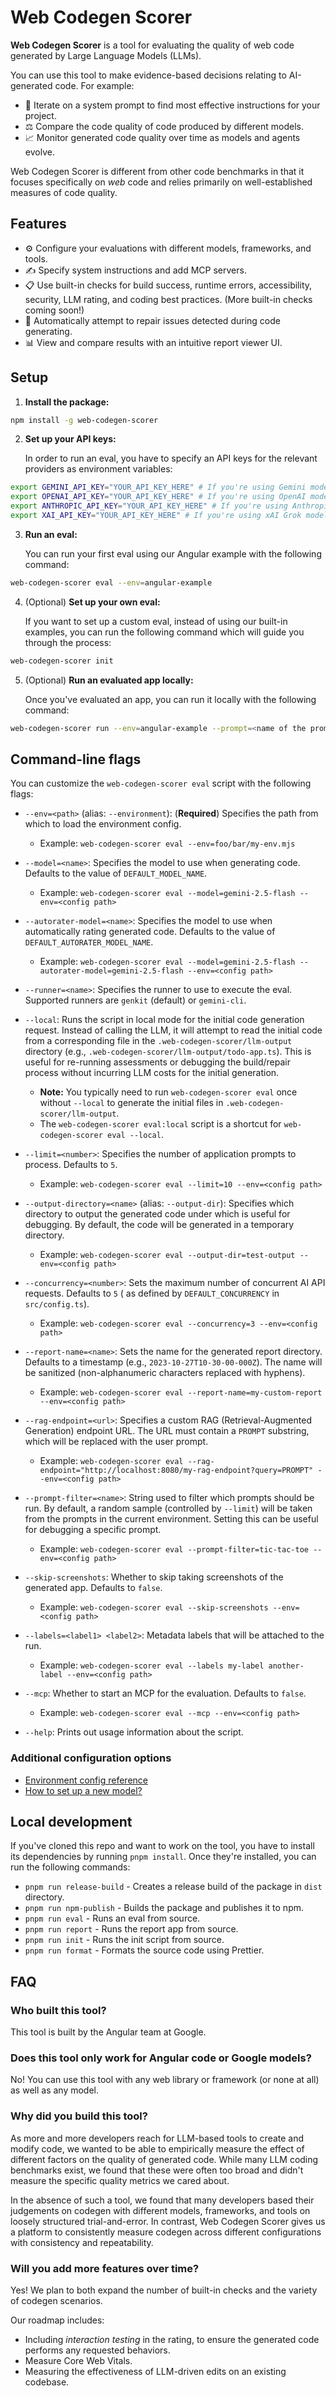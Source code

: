 # Web Codegen Scorer

**Web Codegen Scorer** is a tool for evaluating the quality of web code generated by Large Language
Models (LLMs).

You can use this tool to make evidence-based decisions relating to AI-generated code. For example:

* 🔄 Iterate on a system prompt to find most effective instructions for your project.
* ⚖️ Compare the code quality of code produced by different models.
* 📈 Monitor generated code quality over time as models and agents evolve.

Web Codegen Scorer is different from other code benchmarks in that it focuses specifically on _web_
code and relies primarily on well-established measures of code quality.

## Features

* ⚙️ Configure your evaluations with different models, frameworks, and tools.
* ✍️ Specify system instructions and add MCP servers.
* 📋 Use built-in checks for build success, runtime errors, accessibility, security, LLM rating, and
  coding best practices. (More built-in checks coming soon!)
* 🔧 Automatically attempt to repair issues detected during code generating.
* 📊 View and compare results with an intuitive report viewer UI.

## Setup

1. **Install the package:**

```bash
npm install -g web-codegen-scorer
```

2. **Set up your API keys:**

   In order to run an eval, you have to specify an API keys for the relevant providers as
   environment variables:

```bash
export GEMINI_API_KEY="YOUR_API_KEY_HERE" # If you're using Gemini models
export OPENAI_API_KEY="YOUR_API_KEY_HERE" # If you're using OpenAI models
export ANTHROPIC_API_KEY="YOUR_API_KEY_HERE" # If you're using Anthropic models
export XAI_API_KEY="YOUR_API_KEY_HERE" # If you're using xAI Grok models
```

3. **Run an eval:**

   You can run your first eval using our Angular example with the following command:

```bash
web-codegen-scorer eval --env=angular-example
```

4. (Optional) **Set up your own eval:**

   If you want to set up a custom eval, instead of using our built-in examples, you can run the
   following command which will guide you through the process:

```bash
web-codegen-scorer init
```

5. (Optional) **Run an evaluated app locally:**

   Once you've evaluated an app, you can run it locally with the following command:

```bash
web-codegen-scorer run --env=angular-example --prompt=<name of the prompt you want to run>
```

## Command-line flags

You can customize the `web-codegen-scorer eval` script with the following flags:

- `--env=<path>` (alias: `--environment`): (**Required**) Specifies the path from which to load the
  environment config.
    - Example: `web-codegen-scorer eval --env=foo/bar/my-env.mjs`

- `--model=<name>`: Specifies the model to use when generating code. Defaults to the value of
  `DEFAULT_MODEL_NAME`.
    - Example: `web-codegen-scorer eval --model=gemini-2.5-flash --env=<config path>`

- `--autorater-model=<name>`: Specifies the model to use when automatically rating generated code. Defaults to the value of
  `DEFAULT_AUTORATER_MODEL_NAME`.
    - Example: `web-codegen-scorer eval --model=gemini-2.5-flash --autorater-model=gemini-2.5-flash --env=<config path>`

- `--runner=<name>`: Specifies the runner to use to execute the eval. Supported runners are
  `genkit` (default) or `gemini-cli`.

- `--local`: Runs the script in local mode for the initial code generation request. Instead of
  calling the LLM, it will attempt to read the initial code from a corresponding file in the
  `.web-codegen-scorer/llm-output` directory (e.g., `.web-codegen-scorer/llm-output/todo-app.ts`).
  This is useful for re-running assessments or debugging the build/repair process without incurring
  LLM costs for the initial generation.
    - **Note:** You typically need to run `web-codegen-scorer eval` once without `--local` to
      generate the initial files in `.web-codegen-scorer/llm-output`.
    - The `web-codegen-scorer eval:local` script is a shortcut for
      `web-codegen-scorer eval --local`.

- `--limit=<number>`: Specifies the number of application prompts to process. Defaults to `5`.
    - Example: `web-codegen-scorer eval --limit=10 --env=<config path>`

- `--output-directory=<name>` (alias: `--output-dir`): Specifies which directory to output the
  generated code under which is useful for debugging. By default, the code will be generated in a
  temporary directory.
    - Example: `web-codegen-scorer eval --output-dir=test-output --env=<config path>`

- `--concurrency=<number>`: Sets the maximum number of concurrent AI API requests. Defaults to `5` (
  as defined by `DEFAULT_CONCURRENCY` in `src/config.ts`).
    - Example: `web-codegen-scorer eval --concurrency=3 --env=<config path>`

- `--report-name=<name>`: Sets the name for the generated report directory. Defaults to a
  timestamp (e.g., `2023-10-27T10-30-00-000Z`). The name will be sanitized (non-alphanumeric
  characters replaced with hyphens).
    - Example: `web-codegen-scorer eval --report-name=my-custom-report --env=<config path>`

- `--rag-endpoint=<url>`: Specifies a custom RAG (Retrieval-Augmented Generation) endpoint URL. The
  URL must contain a `PROMPT` substring, which will be replaced with the user prompt.
    - Example:
      `web-codegen-scorer eval --rag-endpoint="http://localhost:8080/my-rag-endpoint?query=PROMPT" --env=<config path>`

- `--prompt-filter=<name>`: String used to filter which prompts should be run. By default, a random
  sample (controlled by `--limit`) will be taken from the prompts in the current environment.
  Setting this can be useful for debugging a specific prompt.
    - Example: `web-codegen-scorer eval --prompt-filter=tic-tac-toe --env=<config path>`

- `--skip-screenshots`: Whether to skip taking screenshots of the generated app. Defaults to
  `false`.
    - Example: `web-codegen-scorer eval --skip-screenshots --env=<config path>`

- `--labels=<label1> <label2>`: Metadata labels that will be attached to the run.
    - Example: `web-codegen-scorer eval --labels my-label another-label --env=<config path>`

- `--mcp`: Whether to start an MCP for the evaluation. Defaults to `false`.
    - Example: `web-codegen-scorer eval --mcp --env=<config path>`

- `--help`: Prints out usage information about the script.

### Additional configuration options

- [Environment config reference](./docs/environment-reference.md)
- [How to set up a new model?](./docs/model-setup.md)

## Local development

If you've cloned this repo and want to work on the tool, you have to install its dependencies by
running `pnpm install`.
Once they're installed, you can run the following commands:

* `pnpm run release-build` - Creates a release build of the package in `dist` directory.
* `pnpm run npm-publish` - Builds the package and publishes it to npm.
* `pnpm run eval` - Runs an eval from source.
* `pnpm run report` - Runs the report app from source.
* `pnpm run init` - Runs the init script from source.
* `pnpm run format` - Formats the source code using Prettier.

## FAQ

### Who built this tool?

This tool is built by the Angular team at Google.

### Does this tool only work for Angular code or Google models?

No! You can use this tool with any web library or framework (or none at all) as well as any model.

### Why did you build this tool?

As more and more developers reach for LLM-based tools to create and modify code, we wanted to be
able to empirically measure the effect of different factors on the quality of generated code. While
many LLM coding benchmarks exist, we found that these were often too broad and didn't measure the
specific quality metrics we cared about.

In the absence of such a tool, we found that many developers based their judgements on codegen with
different models, frameworks, and tools on loosely structured trial-and-error. In contrast, Web
Codegen Scorer gives us a platform to consistently measure codegen across different configurations
with consistency and repeatability.

### Will you add more features over time?

Yes! We plan to both expand the number of built-in checks and the variety of codegen scenarios.

Our roadmap includes:

* Including _interaction testing_ in the rating, to ensure the generated code performs any requested
  behaviors.
* Measure Core Web Vitals.
* Measuring the effectiveness of LLM-driven edits on an existing codebase.
